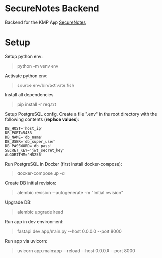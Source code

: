 # SecureNotes Backend

Backend for the KMP App [SecureNotes](https://github.com/aspoliakov/securenotes)

# Setup

Setup python env:

> python -m venv env

Activate python env:

> source env/bin/activate.fish

Install all dependencies:

> pip install -r req.txt

Setup PostgreSQL config. Create a file ".env" in the root directory with the following contents (**replace values**):

```
DB_HOST='host_ip'
DB_PORT=5433
DB_NAME='db_name'
DB_USER='db_super_user'
DB_PASSWORD='db_pass'
SECRET_KEY='jwt_secret_key'
ALGORITHM='HS256'
```

Run PostgreSQL in Docker (first install docker-compose):

> docker-compose up -d

Create DB initial revision:

> alembic revision --autogenerate -m "Initial revision"

Upgrade DB:

> alembic upgrade head

Run app in dev environment:

> fastapi dev app/main.py --host 0.0.0.0 --port 8000

Run app via uvicorn:

> uvicorn app.main:app --reload --host 0.0.0.0 --port 8000
